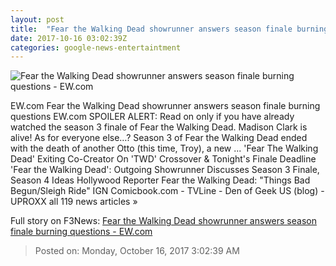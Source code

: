 ```yaml
---
layout: post
title:  "Fear the Walking Dead showrunner answers season finale burning questions - EW.com"
date: 2017-10-16 03:02:39Z
categories: google-news-entertaintment
---
```


![Fear the Walking Dead showrunner answers season finale burning questions - EW.com](http://ewedit.files.wordpress.com/2017/10/ftwd_316_rf_0710_4900-rt.jpg?crop=0px%2C103px%2C2695px%2C1416px&resize=1200%2C630)

EW.com Fear the Walking Dead showrunner answers season finale burning questions EW.com SPOILER ALERT: Read on only if you have already watched the season 3 finale of Fear the Walking Dead. Madison Clark is alive! As for everyone else…? Season 3 of Fear the Walking Dead ended with the death of another Otto (this time, Troy), a new ... 'Fear The Walking Dead' Exiting Co-Creator On 'TWD' Crossover & Tonight's Finale Deadline 'Fear the Walking Dead': Outgoing Showrunner Discusses Season 3 Finale, Season 4 Ideas Hollywood Reporter Fear the Walking Dead: "Things Bad Begun/Sleigh Ride" IGN Comicbook.com - TVLine - Den of Geek US (blog) - UPROXX all 119 news articles »


Full story on F3News: [Fear the Walking Dead showrunner answers season finale burning questions - EW.com](http://www.f3nws.com/n/GfJVbG)

> Posted on: Monday, October 16, 2017 3:02:39 AM
